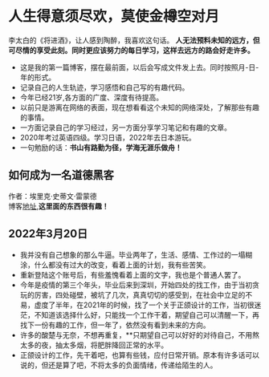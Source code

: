 # 人生得意须尽欢，莫使金樽空对月

李太白的《将进酒》，让人感到陶醉，我喜欢这句话。  **人无法预料未知的远方，但可尽情的享受此刻。同时更应该努力的每日学习，这样去远方的路会好走许多。**

* 这是我的第一篇博客，摆在最前面，以后会写成文件发上去。同时按照月-日-年的形式。
* 记录自己的人生轨迹，学习感悟和自己写的有趣代码。
* 今年已经21岁,各方面的广度、深度有待提高。
* 以前只是游离在网络的表面，现在想看看这个未知的网络深处，了解那些有趣的事情。
* 一方面记录自己的学习经过，另一方面分享学习笔记和有趣的文章。
* 2020年考过英语四级。学习日语，2022年去日本游玩。
* 一句勉励的话：**书山有路勤为径，学海无涯乐做舟！**

## 如何成为一名道德黑客

作者：埃里克·史蒂文·雷蒙德  
博客[地址](http://catb.org/~esr/faqs/hacker-howto.html),**这里面的东西很有趣！**



## 2022年3月20日

* 我并没有自己想象的那么牛逼。毕业两年了，生活、感情、工作过的一塌糊涂，什么都没有过大的改变，看着上面的计划，我有些苦笑。
* 重新登陆这个账号后，有些羞愧看着上面的文字，我也是个普通人罢了。
* 今年是疫情的第三个年头，毕业后来到深圳，开始四处的找工作，由于当初贪玩的厉害，四处碰壁，被坑了几次，真真切切的感受到，在社会中立足的不易，虚度了半年，在2021年的时候，找了一个关于正颌设计的工作，当初很迷茫，不知道该选择什么好，只能找一个工作干着，期望自己可以清醒一下，再找下一份有趣的工作，但一年了，依然没有看到未来的方向。
* 许多的酸楚与无奈，不想再重复，**只期望自己可以好好的对待自己，不用熬太多的夜，抽太多烟，将肥胖降回正常的水平。
* 正颌设计的工作，先干着吧，也算有些钱，应付日常开销。原本有许多话可以说的，但还是算了吧，不将太多的负面情绪，传递给陌生的人。
